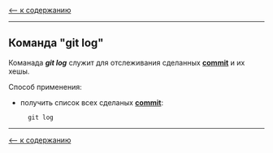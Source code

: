 [<-- к содержанию](./readme.md)

---

## Команда __"git log"__
Команада ___git log___ служит для отслеживания сделанных [__commit__](./gitcommit.md) и их хешы.

Способ применения:

* получить список всех сделаных [__commit__](./gitcommit.md):

        git log

---

[<-- к содержанию](./readme.md)